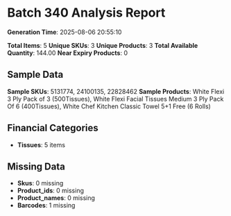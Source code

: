 # Batch 340 Analysis Report

**Generation Time**: 2025-08-06 20:55:10

**Total Items**: 5
**Unique SKUs**: 3
**Unique Products**: 3
**Total Available Quantity**: 144.00
**Near Expiry Products**: 0

## Sample Data
**Sample SKUs**: 5131774, 24100135, 22828462
**Sample Products**: White Flexi 3 Ply Pack of 3 (500Tissues), White Flexi Facial Tissues Medium 3 Ply Pack Of 6 (400Tissues), White Chef Kitchen Classic Towel 5+1 Free (6 Rolls)

## Financial Categories
- **Tissues**: 5 items

## Missing Data
- **Skus**: 0 missing
- **Product_ids**: 0 missing
- **Product_names**: 0 missing
- **Barcodes**: 1 missing
